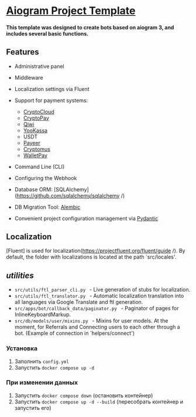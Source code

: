 # [Aiogram Project Template](https://github.com/taimast/AiogramTemplate)

#### This template was designed to create bots based on aiogram 3, and includes several basic functions.


## Features

- Administrative panel
- Middleware
- Localization settings via Fluent
- Support for payment systems:
  - [CryptoCloud](https://cryptocloud.plus/)
  - [CryptoPay](https://github.com/LulzLoL231/pyCryptoPayAPI)
  - [Qiwi](https://qiwi.com/p2p-admin/api/)
  - [YooKassa](https://yookassa.ru/developers/)
  - USDT
  - [Payeer](https://payeer.com/)
  - [Cryptomus](https://cryptomus.com/)
  - [WalletPay](https://pay.wallet.tg/)

- Command Line (CLI)
- Configuring the Webhook
- Database ORM: [SQLAlchemy](https://github.com/sqlalchemy/sqlalchemy /)
- DB Migration Tool: [Alembic](https://github.com/sqlalchemy/alembic )
- Convenient project configuration management via [Pydantic](https://github.com/pydantic/pydantic )

## Localization

[Fluent] is used for localization(https://projectfluent.org/fluent/guide /).
By default, the folder with localizations is located at the path `src/locales'.

## _utilities_
- `src/utils/ftl_parser_cli.py ` - Live generation of stubs for localization.
- `src/utils/ftl_translator.py ` - Automatic localization translation into all languages via Google Translate and ftl generation.
- `src/apps/bot/callback_data/paginator.py ` - Paginator of pages for InlineKeyboardMarkup.
- `src/db/models/user/mixins.py ` - Mixins for user models. At the moment, for Referrals and Connecting users to each other through a bot. (Example of connection in `helpers/connect')


### Установка

1. Заполнить `config.yml`
2. Запустить `docker compose up -d`

### При изменении данных

1. Запустить `docker compose down` (остановить контейнер)
2. Запустить `docker compose up -d --build` (пересобрать контейнер и запустить его)

